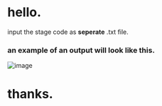 # hello.

input the stage code as **seperate** .txt file.

### an example of an output will look like this.

![image](https://github.com/frky1/stageAnalyzer/assets/71357098/9822d520-fe1f-4a7d-97a7-51aadb974825)


# thanks.


